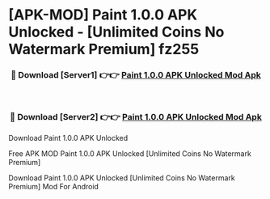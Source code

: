 # [APK-MOD] Paint 1.0.0 APK Unlocked - [Unlimited Coins No Watermark Premium] fz255



<div align="center">
<h3>🔴 Download [Server1] 👉👉 <a href="https://momento.my/?title=Paint_1.0.0_APK_Unlocked">Paint 1.0.0 APK Unlocked Mod Apk</a></h3><br>

<h3>🔴 Download [Server2] 👉👉 <a href="https://momento.my/?title=Paint_1.0.0_APK_Unlocked">Paint 1.0.0 APK Unlocked Mod Apk</a></h3>
</div>



Download Paint 1.0.0 APK Unlocked 

Free APK MOD Paint 1.0.0 APK Unlocked [Unlimited Coins No Watermark Premium]

Download Paint 1.0.0 APK Unlocked [Unlimited Coins No Watermark Premium] Mod For Android
